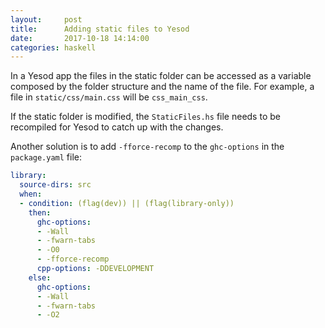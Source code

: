 ```yaml
---
layout:     post
title:      Adding static files to Yesod
date:       2017-10-18 14:14:00
categories: haskell
---
```


In a Yesod app the files in the static folder can be accessed as a variable composed by the folder structure and the name of the file.
For example, a file in `static/css/main.css` will be `css_main_css`.

If the static folder is modified, the `StaticFiles.hs` file needs to be recompiled for Yesod to catch up with the changes.

Another solution is to add `-fforce-recomp` to the `ghc-options` in the `package.yaml` file:

```yaml
library:
  source-dirs: src
  when:
  - condition: (flag(dev)) || (flag(library-only))
    then:
      ghc-options:
      - -Wall
      - -fwarn-tabs
      - -O0
      - -fforce-recomp
      cpp-options: -DDEVELOPMENT
    else:
      ghc-options:
      - -Wall
      - -fwarn-tabs
      - -O2
```
